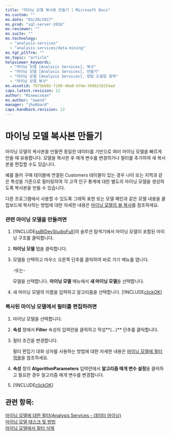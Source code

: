 ```yaml
---
title: "마이닝 모델 복사본 만들기 | Microsoft Docs"
ms.custom: ""
ms.date: "03/20/2017"
ms.prod: "sql-server-2016"
ms.reviewer: ""
ms.suite: ""
ms.technology: 
  - "analysis-services"
  - "analysis-services/data-mining"
ms.tgt_pltfrm: ""
ms.topic: "article"
helpviewer_keywords: 
  - "마이닝 모델 [Analysis Services], 복사"
  - "마이닝 모델 [Analysis Services], 만들기"
  - "마이닝 모델 [Analysis Services], 방법 도움말 항목"
  - "마이닝 모델 복사"
ms.assetid: 7975bb02-f188-49a0-b7de-5b9b216254ad
caps.latest.revision: 12
author: "Minewiskan"
ms.author: "owend"
manager: "jhubbard"
caps.handback.revision: 12
---
```

# 마이닝 모델 복사본 만들기
  마이닝 모델의 복사본을 만들면 동일한 데이터를 기반으로 여러 마이닝 모델을 빠르게 만들 때 유용합니다. 모델을 복사한 후 매개 변수를 변경하거나 필터를 추가하여 새 복사본을 편집할 수도 있습니다.  
  
 예를 들어 구매 테이블에 연결된 Customers 테이블이 있는 경우 나이 또는 지역과 같은 특성을 기준으로 필터링하여 각 고객 인구 통계에 대한 별도의 마이닝 모델을 생성하도록 복사본을 만들 수 있습니다.  
  
 다른 프로그램에서 사용할 수 있도록 그래픽 표현 또는 모델 패턴과 같은 모델 내용을 클립보드에 복사하는 방법에 대한 자세한 내용은 [마이닝 모델의 뷰 복사](../../analysis-services/data-mining/copy-a-view-of-a-mining-model.md)를 참조하세요.  
  
### 관련 마이닝 모델을 만들려면  
  
1.  [!INCLUDE[ssBIDevStudioFull](../../includes/ssbidevstudiofull-md.md)]의 솔루션 탐색기에서 마이닝 모델이 포함된 마이닝 구조를 클릭합니다.  
  
2.  **마이닝 모델** 탭을 클릭합니다.  
  
3.  모델을 선택하고 마우스 오른쪽 단추를 클릭하여 바로 가기 메뉴를 엽니다.  
  
     -또는-  
  
     모델을 선택합니다. **마이닝 모델** 메뉴에서 **새 마이닝 모델**을 선택합니다.  
  
4.  새 마이닝 모델의 이름을 입력하고 알고리즘을 선택합니다. [!INCLUDE[clickOK](../../includes/clickok-md.md)]  
  
### 복사된 마이닝 모델에서 필터를 편집하려면  
  
1.  마이닝 모델을 선택합니다.  
  
2.  **속성** 창에서 **Filter** 속성의 입력란을 클릭하고 작성**(...)** 단추를 클릭합니다.  
  
3.  필터 조건을 변경합니다.  
  
     필터 편집기 대화 상자를 사용하는 방법에 대한 자세한 내용은 [마이닝 모델에 필터 적용](../../analysis-services/data-mining/apply-a-filter-to-a-mining-model.md)을 참조하세요.  
  
4.  **속성** 창의 **AlgorithmParameters** 입력란에서 **알고리즘 매개 변수 설정**을 클릭하고 필요한 경우 알고리즘 매개 변수를 변경합니다.  
  
5.  [!INCLUDE[clickOK](../../includes/clickok-md.md)]  
  
## 관련 항목:  
 [마이닝 모델에 대한 필터&#40;Analysis Services - 데이터 마이닝&#41;](../../analysis-services/data-mining/filters-for-mining-models-analysis-services-data-mining.md)   
 [마이닝 모델 태스크 및 방법](../../analysis-services/data-mining/mining-model-tasks-and-how-tos.md)   
 [마이닝 모델에서 필터 삭제](../../analysis-services/data-mining/delete-a-filter-from-a-mining-model.md)  
  
  